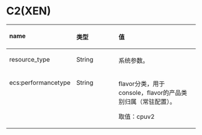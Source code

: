 # C2\(XEN\)<a name="ZH-CN_TOPIC_0114103975"></a>

<a name="zh-cn_topic_0114079838_table20897776"></a>
<table><thead align="left"><tr id="zh-cn_topic_0114079838_row19103043"><th class="cellrowborder" valign="top" width="33%" id="mcps1.1.4.1.1"><p id="zh-cn_topic_0114079838_p3842688"><a name="zh-cn_topic_0114079838_p3842688"></a><a name="zh-cn_topic_0114079838_p3842688"></a>name</p>
</th>
<th class="cellrowborder" valign="top" width="23%" id="mcps1.1.4.1.2"><p id="zh-cn_topic_0114079838_p42822301"><a name="zh-cn_topic_0114079838_p42822301"></a><a name="zh-cn_topic_0114079838_p42822301"></a>类型</p>
</th>
<th class="cellrowborder" valign="top" width="44%" id="mcps1.1.4.1.3"><p id="zh-cn_topic_0114079838_p46054338"><a name="zh-cn_topic_0114079838_p46054338"></a><a name="zh-cn_topic_0114079838_p46054338"></a>值</p>
</th>
</tr>
</thead>
<tbody><tr id="zh-cn_topic_0114079838_row39413912"><td class="cellrowborder" valign="top" width="33%" headers="mcps1.1.4.1.1 "><p id="zh-cn_topic_0114079838_p38410310"><a name="zh-cn_topic_0114079838_p38410310"></a><a name="zh-cn_topic_0114079838_p38410310"></a>resource_type</p>
</td>
<td class="cellrowborder" valign="top" width="23%" headers="mcps1.1.4.1.2 "><p id="zh-cn_topic_0114079838_p24227445"><a name="zh-cn_topic_0114079838_p24227445"></a><a name="zh-cn_topic_0114079838_p24227445"></a>String</p>
</td>
<td class="cellrowborder" valign="top" width="44%" headers="mcps1.1.4.1.3 "><p id="zh-cn_topic_0114079838_p16266061"><a name="zh-cn_topic_0114079838_p16266061"></a><a name="zh-cn_topic_0114079838_p16266061"></a>系统参数。</p>
</td>
</tr>
<tr id="zh-cn_topic_0114079838_row12176823"><td class="cellrowborder" valign="top" width="33%" headers="mcps1.1.4.1.1 "><p id="zh-cn_topic_0114079838_p46798622"><a name="zh-cn_topic_0114079838_p46798622"></a><a name="zh-cn_topic_0114079838_p46798622"></a>ecs:performancetype</p>
</td>
<td class="cellrowborder" valign="top" width="23%" headers="mcps1.1.4.1.2 "><p id="zh-cn_topic_0114079838_p32592066"><a name="zh-cn_topic_0114079838_p32592066"></a><a name="zh-cn_topic_0114079838_p32592066"></a>String</p>
</td>
<td class="cellrowborder" valign="top" width="44%" headers="mcps1.1.4.1.3 "><p id="zh-cn_topic_0114079838_p22711690"><a name="zh-cn_topic_0114079838_p22711690"></a><a name="zh-cn_topic_0114079838_p22711690"></a>flavor分类，用于console，flavor的产品类别归属（常驻配置）。</p>
<p id="zh-cn_topic_0114079838_p3078623"><a name="zh-cn_topic_0114079838_p3078623"></a><a name="zh-cn_topic_0114079838_p3078623"></a>取值：cpuv2</p>
</td>
</tr>
</tbody>
</table>

